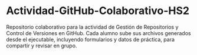 # Actividad-GitHub-Colaborativo-HS2
Repositorio colaborativo para la actividad de Gestión de Repositorios y Control de Versiones en GitHub. Cada alumno sube sus archivos generados desde el ejecutable, incluyendo formularios y datos de práctica, para compartir y revisar en grupo.
